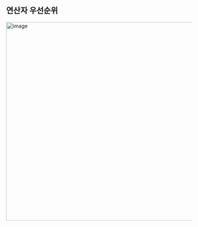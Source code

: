 ## 연산자 우선순위

<img width="539" alt="image" src="https://user-images.githubusercontent.com/93205435/184502804-2e4c0dd1-6b3c-46df-96aa-094c4a0369bb.png">
